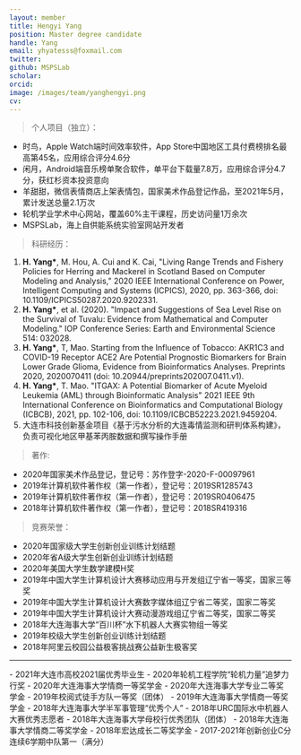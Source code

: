 ```yaml
---
layout: member
title: Hengyi Yang
position: Master degree candidate
handle: Yang
email: yhyatesss@foxmail.com
twitter: 
github: MSPSLab
scholar:
orcid: 
image: /images/team/yanghengyi.png
cv: 
---
```


> 个人项目（独立）：

- 时鸟，Apple Watch端时间效率软件，App Store中国地区工具付费榜排名最高第45名，应用综合评分4.6分
- 闲月，Android端音乐榜单聚合软件，单平台下载量7.8万，应用综合评分4.7分，获红杉资本投资意向
- 羊甜甜，微信表情商店上架表情包，国家美术作品登记作品，至2021年5月，累计发送总量2.1万次
- 轮机学业学术中心网站，覆盖60%主干课程，历史访问量1万余次
- MSPSLab，海上自供能系统实验室网站开发者

> 科研经历：

1. **H. Yang\***, M. Hou, A. Cui and K. Cai, "Living Range Trends and Fishery Policies for Herring and Mackerel in Scotland Based on Computer Modeling and Analysis," 2020 IEEE International Conference on Power, Intelligent Computing and Systems (ICPICS), 2020, pp. 363-366, doi: 10.1109/ICPICS50287.2020.9202331.
2. **H. Yang\***, et al. (2020). "Impact and Suggestions of Sea Level Rise on the Survival of Tuvalu: Evidence from Mathematical and Computer Modeling." IOP Conference Series: Earth and Environmental Science 514: 032028.
3. **H. Yang\***, T, Mao. Starting from the Influence of Tobacco: AKR1C3 and COVID-19 Receptor ACE2 Are Potential Prognostic Biomarkers for Brain Lower Grade Glioma, Evidence from Bioinformatics Analyses. Preprints 2020, 2020070411 (doi: 10.20944/preprints202007.0411.v1).
4. **H. Yang\***, T. Mao. "ITGAX: A Potential Biomarker of Acute Myeloid Leukemia (AML) through Bioinformatic Analysis" 2021 IEEE 9th International Conference on Bioinformatics and Computational Biology (ICBCB), 2021, pp. 102-106, doi: 10.1109/ICBCB52223.2021.9459204.
5. 大连市科技创新基金项目《基于污水分析的大连毒情监测和研判体系构建》，负责可视化地区甲基苯丙胺数据和撰写操作手册

> 著作:

- 2020年国家美术作品登记，登记号：苏作登字-2020-F-00097961
- 2019年计算机软件著作权（第一作者），登记号：2019SR1285743
- 2019年计算机软件著作权（第一作者），登记号：2019SR0406475
- 2018年计算机软件著作权（第一作者），登记号：2018SR419316

> 竞赛荣誉：

- 2020年国家级大学生创新创业训练计划结题
- 2020年省A级大学生创新创业训练计划结题
- 2020年美国大学生数学建模H奖
- 2019年中国大学生计算机设计大赛移动应用与开发组辽宁省一等奖，国家三等奖
- 2019年中国大学生计算机设计大赛数字媒体组辽宁省二等奖，国家二等奖
- 2019年中国大学生计算机设计大赛动漫游戏组辽宁省二等奖，国家二等奖
- 2018年大连海事大学“百川杯”水下机器人大赛实物组一等奖
- 2019年校级大学生创新创业训练计划结题
- 2018年阿里云校园公益极客挑战赛公益新生极客奖
<hr>
- 2021年大连市高校2021届优秀毕业生
- 2020年轮机工程学院“轮机力量”追梦力行奖
- 2020年大连海事大学情商一等奖学金
- 2020年大连海事大学专业二等奖学金
- 2019年校阅式徒手方队一等奖（团体）
- 2019年大连海事大学情商一等奖学金
- 2018年大连海事大学半军事管理“优秀个人”
- 2018年URC国际水中机器人大赛优秀志愿者
- 2018年大连海事大学母校行优秀团队（团体）
- 2018年大连海事大学情商二等奖学金
- 2018年宏达成长二等奖学金
- 2017-2021年创新创业C分连续6学期中队第一（满分）

